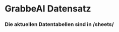 

































































































































































































































































































































































































































































































































































# GrabbeAI Datensatz





### Die aktuellen Datentabellen sind in /sheets/


